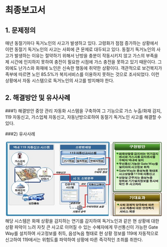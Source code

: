# 최종보고서
## 1. 문제정의
 매년 동절기마다 독거노인의 사고가 발생하고 있다. 고령화가 점점 증가하는 상황에서 이런 동절기 독거노인의 사고는 사회에 큰 문제로 
대두되고 있다. 동절기 독거노인의 사고가 발생하는 이유는 절약하기 위해서 난방을 충분이 작동시키지 않고 가스의 부족을 제 시간에 
인지하지 못하여 충전이 필요한 시점에 가스 충전을 못하고 있기 때문이다. 그 외에도 난가스와 화재에 노인은 신속한 행동에 취약한 상황이다. 
객관적으로 보건복지가족부에 따르면 노인 85.5%가 복지서비스를 이용하지 못하는 것으로 조사되었다. 이런 상황에서 자동 시스템으로 
독거노인의 사고를 방지해야 한다.

## 2. 해결방안 및 유사사례
###1) 해결방안
중앙 관리 자동화 시스템을 구축하여 그 기능으로 가스 누출/화재 감지, 119 자동신고, 가스업체 자동신고, 
자동난방으로하여 동절기 독거노인 사고를 해결할 수 있다.
  
###2) 유사사례

![유사사례](https://github.com/namkyoung/computer_system_TEAM-6/blob/master/Images/%EC%9C%A0%EC%82%AC%EC%82%AC%EB%A1%80.jpg?raw=true)        
해당 시스템은 화재 상황을 감지하는 연기를 감지하여 독거노인과 같은 현 상황에 대한 상황 파악이 느려 자칫 큰 사고로 
이어질 수 있는 수혜자에게 무선통신이 가능한 Gate Way를 설치하여 사고정보를 취득, 음성녹음 형태로 현 상황 정보를
119에 자동적으로 신고하여 119에서는 위험도를 파악하여 상황에 따른 즉각적인 조취를 취한다.
  
  

